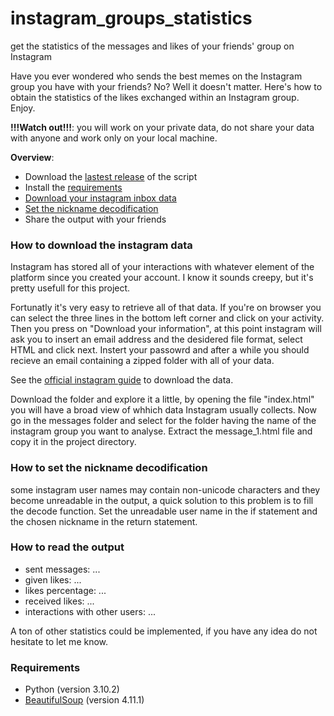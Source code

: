 # instagram_groups_statistics
get the statistics of the messages and likes of your friends' group on Instagram

Have you ever wondered who sends the best memes on the Instagram group you have with your friends? No? Well it doesn't matter.
Here's how to obtain the statistics of the likes exchanged within an Instagram group. Enjoy.

**!!!Watch out!!!**: you will work on your private data, do not share your data with anyone and work only on your local machine.

**Overview**:
- Download the [lastest release](https://github.com/kcajj/instagram_groups_statistics/releases) of the script
- Install the [requirements](#requirements)
- [Download your instagram inbox data](#How-to-download-the-instagram-data)
- [Set the nickname decodification](#how-to-set-the-nickname-decodification)
- Share the output with your friends

### How to download the instagram data
Instagram has stored all of your interactions with whatever element of the platform since you created your account. I know it sounds creepy, but it's pretty usefull for this project.

Fortunatly it's very easy to retrieve all of that data. If you're on browser you can select the three lines in the bottom left corner and click on your activity. Then you press on "Download your information", at this point instagram will ask you to insert an email address and the desidered file format, select HTML and click next. Instert your passowrd and after a while you should recieve an email containing a zipped folder with all of your data.

See the [official instagram guide](https://help.instagram.com/181231772500920/?cms_platform=iphone-app&helpref=platform_switcher) to download the data.

Download the folder and explore it a little, by opening the file "index.html" you will have a broad view of whhich data Instagram usually collects.
Now go in the messages folder and select for the folder having the name of the instagram group you want to analyse. Extract the message_1.html file and copy it in the project directory.

### How to set the nickname decodification

some instagram user names may contain non-unicode characters and they become unreadable in the output, a quick solution to this problem is to fill the decode function.
Set the unreadable user name in the if statement and the chosen nickname in the return statement.

### How to read the output

- sent messages: ...
- given likes: ...
- likes percentage: ...
- received likes: ...
- interactions with other users: ...

A ton of other statistics could be implemented, if you have any idea do not hesitate to let me know.

### Requirements

- Python (version 3.10.2)
- [BeautifulSoup](https://pypi.org/project/beautifulsoup4/) (version 4.11.1)